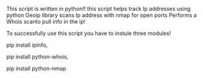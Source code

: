 This script is written in python!!
this script helps track Ip addresses using python Geoip library
scans Ip address with nmap for open ports
Performs a Whois scanto pull info in the ip!


To successfully use this script you have to instule three modules!


pip install ipinfo,

pip install python-whois,

pip install python-nmap
